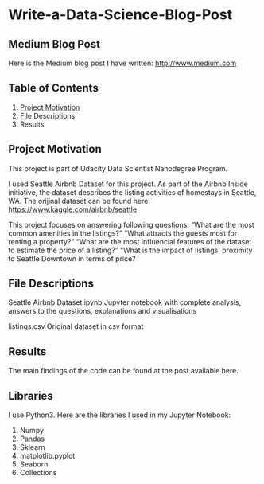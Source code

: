 # Write-a-Data-Science-Blog-Post

## Medium Blog Post
Here is the Medium blog post I have written: http://www.medium.com


## Table of Contents
1. [Project Motivation](#Project-Motivation)
2. File Descriptions
3. Results


## Project Motivation
This project is part of Udacity Data Scientist Nanodegree Program.

I used Seattle Airbnb Dataset for this project. As part of the Airbnb Inside initiative, the dataset describes the listing activities of homestays in Seattle, WA. The orijinal dataset can be found here: https://www.kaggle.com/airbnb/seattle

This project focuses on answering following questions: “What are the most common amenities in the listings?” "What attracts the guests most for renting a property?" “What are the most influencial features of the dataset to estimate the price of a listing?” “What is the impact of listings' proximity to Seattle Downtown in terms of price?

## File Descriptions
Seattle Airbnb Dataset.ipynb Jupyter notebook with complete analysis, answers to the questions, explanations and visualisations

listings.csv Original dataset in csv format

## Results
The main findings of the code can be found at the post available here.

## Libraries
I use Python3. Here are the libraries I used in my Jupyter Notebook:

1. Numpy
2. Pandas
3. Sklearn
4. matplotlib.pyplot
5. Seaborn
6. Collections
